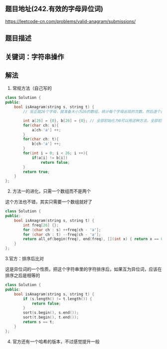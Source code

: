 ## 题目地址(242.有效的字母异位词)

https://leetcode-cn.com/problems/valid-anagram/submissions/

## 题目描述

## 关键词：字符串操作

## 解法

1. 常规方法（自己写的

```cpp
class Solution {
public:
    bool isAnagram(string s, string t) {
        // 反正就26个字母，就准备大小为26的数组，统计每个字母出现的次数，然后逐个比对即可。

        int a[26] = {0}, b[26] = {0}; // 全部初始化为0可以用这种方法，全部初始化为1不能用这种简写的方法
        for(char ch: s){
            a[ch-'a'] ++;
        }
        for(char ch: t){
            b[ch-'a'] ++;
        }
        for(int i = 0; i < 26; i ++){
            if(a[i] != b[i])
                return false;
        }
        return true;
    }
};
```

2. 方法一的进化，只需一个数组而不是两个

这个方法也不错，其实只需要一个数组就好了

```cpp
class Solution {
public:
    bool isAnagram(string s, string t) {
        int freq[26] {};
        for (char ch : s) ++freq[ch - 'a'];
        for (char ch : t) --freq[ch - 'a'];
        return all_of(begin(freq), end(freq), [](int x) { return x == 0; });
    }
};
```

3.官方：排序后比对

这是异位词的一个性质，把这个字符串里的字符排序后，如果互为异位词，应该在排序之后是相等的

```cpp
class Solution {
public:
    bool isAnagram(string s, string t) {
        if (s.length() != t.length()) {
            return false;
        }
        sort(s.begin(), s.end());
        sort(t.begin(), t.end());
        return s == t;
    }
};

```

4. 官方还有一个哈希的版本，不过感觉提升一般